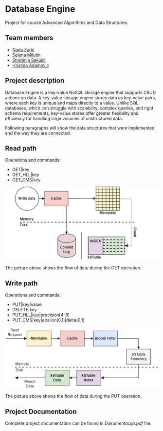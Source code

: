 # Database Engine
Project for course Advanced Algorithms and Data Structures.

## Team members
- [Nada Zarić](https://github.com/nadazaric)
- [Selena Milutin](https://github.com/SelenaMilutin)
- [Strahinja Sekulić](https://github.com/StraleXY)
- [Hristina Adamović](https://github.com/hristinaina)

## Project description
Database Engine is a key-value NoSQL storage engine that supports CRUD actions on data. 
A key-value storage engine stores data as key-value pairs, 
where each key is unique and maps directly to a value.
Unlike SQL databases, which can struggle with scalability, complex queries, and rigid schema requirements, key-value stores offer greater flexibility and efficiency for handling large volumes of unstructured data.

Following paragraphs will show the data structures that were implemented and the way they are connected.

## Read path
Operations and commands:
- GET|key
- GET_HLL|key
- GET_CMS|key

![img.png](Images/read_path.png)

The picture above shows the flow of data during the GET operation.

## Write path
Operations and commands:
- PUT|key|value
- DELETE|key
- PUT_HLL|key|precision[4-8]
- PUT_CMS|key|epsilon(0,1)|delta(0,1)

![img_2.png](Images/write_path.png)

The picture above shows the flow of data during the PUT operation.

## Project Documentation
Complete project documentation can be found in _Dokumentacija.pdf_ file.
